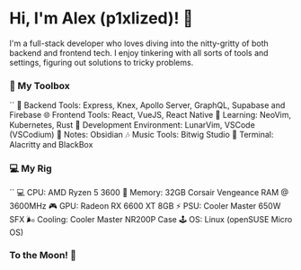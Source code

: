 # Hi, I'm Alex (p1xlized)! 👋

I'm a full-stack developer who loves diving into the nitty-gritty of both backend and frontend tech. I enjoy tinkering with all sorts of tools and settings, figuring out solutions to tricky problems.
 
### 🔨 My Toolbox 
``
     🚀 Backend Tools: Express, Knex, Apollo Server, GraphQL, Supabase and Firebase
     🌐 Frontend Tools: React, VueJS, React Native
     📑 Learning: NeoVim, Kubernetes, Rust
     🔨 Development Environment: LunarVim, VSCode (VSCodium)
     📑 Notes:
         Obsidian
     🎶 Music Tools: Bitwig Studio
     👾 Terminal: Alacritty and BlackBox

### 💻 My Rig 
``
     💻 CPU: AMD Ryzen 5 3600
     🧠 Memory: 32GB Corsair Vengeance RAM @ 3600MHz
     🎮 GPU: Radeon RX 6600 XT 8GB
     ⚡ PSU: Cooler Master 650W SFX
     🌬️ Cooling: Cooler Master NR200P Case
     🕹️ OS: Linux (openSUSE Micro OS)
    
### To the Moon! 🚀



